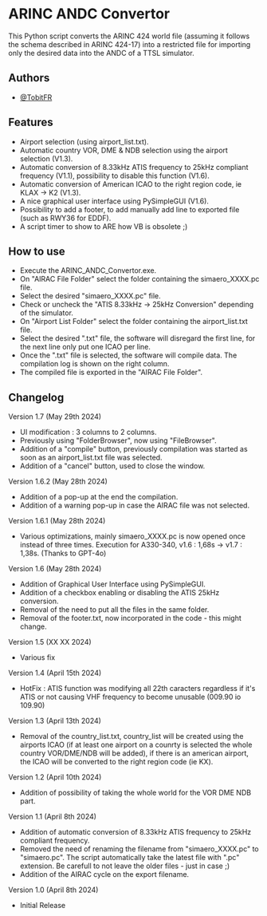 
# ARINC ANDC Convertor

This Python script converts the ARINC 424 world file (assuming it follows the schema described in ARINC 424-17) into a restricted file for importing only the desired data into the ANDC of a TTSL simulator.


## Authors

- [@TobitFR](https://www.github.com/TobitFR)


## Features

- Airport selection (using airport_list.txt).
- Automatic country VOR, DME & NDB selection using the airport selection (V1.3).
- Automatic conversion of 8.33kHz ATIS frequency to 25kHz compliant frequency (V1.1), possibility to disable this function (V1.6).
- Automatic conversion of American ICAO to the right region code, ie KLAX -> K2 (V1.3).
- A nice graphical user interface using PySimpleGUI (V1.6).
- Possibility to add a footer, to add manually add line to exported file (such as RWY36 for EDDF).
- A script timer to show to ARE how VB is obsolete ;)

## How to use

- Execute the ARINC_ANDC_Convertor.exe.
- On "AIRAC File Folder" select the folder containing the simaero_XXXX.pc file.
- Select the desired "simaero_XXXX.pc" file.
- Check or uncheck the "ATIS 8.33kHz -> 25kHz Conversion" depending of the simulator.
- On "Airport List Folder" select the folder containing the airport_list.txt file.
- Select the desired ".txt" file, the software will disregard the first line, for the next line only put one ICAO per line.
- Once the ".txt" file is selected, the software will compile data. The compilation log is shown on the right column.
- The compiled file is exported in the "AIRAC File Folder".
  
## Changelog

Version 1.7 (May 29th 2024)
 - UI modification : 3 columns to 2 columns.
 - Previously using "FolderBrowser", now using "FileBrowser".
 - Addition of a "compile" button, previously compilation was started as soon as an airport_list.txt file was selected.
 - Addition of a "cancel" button, used to close the window.

Version 1.6.2 (May 28th 2024)
 - Addition of a pop-up at the end the compilation.
 - Addition of a warning pop-up in case the AIRAC file was not selected.

Version 1.6.1 (May 28th 2024)
 - Various optimizations, mainly simaero_XXXX.pc is now opened once instead of three times. Execution for A330-340, v1.6 : 1,68s -> v1.7 : 1,38s. (Thanks to GPT-4o)

Version 1.6 (May 28th 2024)
 - Addition of Graphical User Interface using PySimpleGUI.
 - Addition of a checkbox enabling or disabling the ATIS 25kHz conversion.
 - Removal of the need to put all the files in the same folder.
 - Removal of the footer.txt, now incorporated in the code - this might change.

Version 1.5 (XX XX 2024)
 - Various fix

Version 1.4 (April 15th 2024)
 - HotFix : ATIS function was modifying all 22th caracters regardless if it's ATIS or not causing VHF frequency to become unusable (009.90 io 109.90)

Version 1.3 (April 13th 2024)
 - Removal of the country_list.txt, country_list will be created using the airports ICAO (if at least one airport on a counrty is selected the whole country VOR/DME/NDB will be added), if there is an american airport, the ICAO will be converted to the right region code (ie KX).

Version 1.2 (April 10th 2024)
- Addition of possibility of taking the whole world for the VOR DME NDB part.

Version 1.1 (April 8th 2024)
- Addition of automatic conversion of 8.33kHz ATIS frequency to 25kHz compliant frequency.
- Removed the need of renaming the filename from "simaero_XXXX.pc" to "simaero.pc". The script automatically take the latest file with ".pc" extension. Be carefull to not leave the older files - just in case ;)
- Addition of the AIRAC cycle on the export filename.

Version 1.0 (April 8th 2024)
- Initial Release
